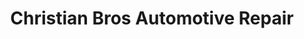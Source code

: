 ---
title: "Christian Bros Automotive Repair"
url: /commerce-city/christian-bros-automotive-repair/
shop: car repair
---